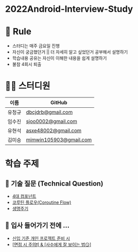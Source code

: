 # 2022Android-Interview-Study

# 🌳 Rule
- 스터디는 매주 금요일 진행 
- 자신이 궁금했던거 || 더 자세히 알고 싶었던거 공부해서 설명하기
- 학습내용 공유는 자신이 이해한 내용을 쉽게 설명하기 
- 불참 4회시 퇴출

# 👨‍💻 스터디원 
| 이름   | GitHub                                         |
| ------ | ---------------------------------------------- |
| 유청규 | [dbcjdrb@gmail.com](https://github.com/whathe-downtown) |
| 임수진 | [sjoo0002@gmail.com](https://github.com/sujin-kk) |
| 유현석 | [asxe48002@gmail.com](https://github.com/namdh9011) |
| 김미승 | [mimwin105903@gmail.com](https://github.com/mimwin) |


# 학습 주제
## 📝 기술 질문 (Technical Question)
- <a href="https://github.com/whathe-downtown/2022Android-Interview-Study/blob/main/%EB%A9%B4%EC%A0%91%EC%A7%88%EB%AC%B8/%EA%B8%B0%EC%88%A0%EC%A7%88%EB%AC%B8/4%EB%8C%80%EC%BB%B4%ED%8F%AC%EB%84%8C%ED%8A%B8.md">4대 컴포넌트</a>
- <a href="https://github.com/whathe-downtown/2022Android-Interview-Study/blob/main/%EB%A9%B4%EC%A0%91%EC%A7%88%EB%AC%B8/%EA%B8%B0%EC%88%A0%EC%A7%88%EB%AC%B8/%EC%BD%94%EB%A3%A8%ED%8B%B4%ED%94%8C%EB%A1%9C%EC%9A%B0.md">코루틴 플로우(Coroutine Flow)</a>
- <a href="https://github.com/whathe-downtown/2022Android-Interview-Study/blob/main/%EC%83%9D%EB%AA%85%EC%A3%BC%EA%B8%B0.md">생명주기</a>


## 📌 입사 들어가기 전에 ...
- <a href="https://tinyurl.com/2p2xg5ak">신입 기준 개인 프로젝트 준비 시</a>
- <a href="https://tinyurl.com/2o2yyrda">[면접 시 주의❗️] & [사수에게 잘 보이는 법😏] </a>
<!--##
## ✅  기본 질문 (Basic Question)
- 대기업 면접시 질문 리스트 
## 🗣 언어 질문 (Language Question)

## 🧠 CS 질문 (Computer Science)-->



